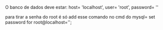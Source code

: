 O banco de dados deve estar: host= 'localhost', user= 'root', password= ''

para tirar a senha do root é só add esse comando no cmd do mysql= set password for root@localhost='';
